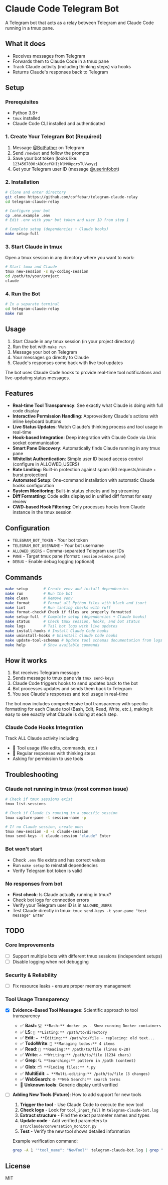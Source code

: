 # Claude Code Telegram Bot

A Telegram bot that acts as a relay between Telegram and Claude Code running in a tmux pane.

## What it does

- Receives messages from Telegram
- Forwards them to Claude Code in a tmux pane
- Track Claude activity (including thinking steps) via hooks
- Returns Claude's responses back to Telegram

## Setup

### Prerequisites

- Python 3.8+
- `tmux` installed
- Claude Code CLI installed and authenticated

### 1. Create Your Telegram Bot (Required)

1. Message [@BotFather](https://t.me/BotFather) on Telegram
2. Send `/newbot` and follow the prompts
3. Save your bot token (looks like: `1234567890:ABCdefGHIjklMNOpqrsTUVwxyz`)
4. Get your Telegram user ID (message [@userinfobot](https://t.me/userinfobot))

### 2. Installation

```bash
# Clone and enter directory
git clone https://github.com/coffebar/telegram-claude-relay
cd telegram-claude-relay

# Configure your bot
cp .env.example .env
# Edit .env with your bot token and user ID from step 1

# Complete setup (dependencies + Claude hooks)
make setup-full
```

### 3. Start Claude in tmux

Open a tmux session in any directory where you want to work:

```bash
# Start tmux and Claude
tmux new-session -s my-coding-session
cd /path/to/your/project
claude
```

### 4. Run the Bot

```bash
# In a separate terminal
cd telegram-claude-relay
make run
```

## Usage

1. Start Claude in any tmux session (in your project directory)
2. Run the bot with `make run`
3. Message your bot on Telegram
4. Your messages go directly to Claude
5. Claude's responses come back with live tool updates

The bot uses Claude Code hooks to provide real-time tool notifications and live-updating status messages.

## Features

- **Real-time Tool Transparency**: See exactly what Claude is doing with full code display
- **Interactive Permission Handling**: Approve/deny Claude's actions with inline keyboard buttons
- **Live Status Updates**: Watch Claude's thinking process and tool usage in real-time
- **Hook-based Integration**: Deep integration with Claude Code via Unix socket communication
- **Smart Pane Discovery**: Automatically finds Claude running in any tmux pane
- **Whitelist Authentication**: Simple user ID based access control (configure in ALLOWED_USERS)
- **Rate Limiting**: Built-in protection against spam (60 requests/minute + burst protection)
- **Automated Setup**: One-command installation with automatic Claude hooks configuration
- **System Monitoring**: Built-in status checks and log streaming
- **Diff Formatting**: Code edits displayed in unified diff format for easy review
- **CWD-based Hook Filtering**: Only processes hooks from Claude instance in the tmux session

## Configuration

- `TELEGRAM_BOT_TOKEN` - Your bot token
- `TELEGRAM_BOT_USERNAME` - Your bot username
- `ALLOWED_USERS` - Comma-separated Telegram user IDs
- `PANE` - Target tmux pane (format: `session:window.pane`)
- `DEBUG` - Enable debug logging (optional)

## Commands

```bash
make setup       # Create venv and install dependencies
make run         # Run the bot
make clean       # Remove venv
make format      # Format all Python files with black and isort
make lint        # Run linting checks with ruff
make format-check# Check if files are properly formatted
make setup-full  # Complete setup (dependencies + Claude hooks)
make status      # Check tmux session, hooks, and bot status
make logs        # Tail bot logs with live updates
make install-hooks # Install Claude Code hooks
make uninstall-hooks # Uninstall Claude Code hooks
make update-tool-schemas # Update tool schemas documentation from logs
make help        # Show available commands
```

## How it works

1. Bot receives Telegram message
2. Sends message to tmux pane via `tmux send-keys`
3. Claude Code triggers hooks to send updates back to the bot
4. Bot processes updates and sends them back to Telegram
5. You see Claude's responses and tool usage in real-time

The bot now includes comprehensive tool transparency with specific formatting for each Claude tool (Bash, Edit, Read, Write, etc.), making it easy to see exactly what Claude is doing at each step.

### Claude Code Hooks Integration

Track ALL Claude activity including:

- 🔧 Tool usage (file edits, commands, etc.)
- 🤖 Regular responses with thinking steps
- Asking for permission to use tools

## Troubleshooting

### Claude not running in tmux (most common issue)

```bash
# Check if tmux sessions exist
tmux list-sessions

# Check if Claude is running in a specific session
tmux capture-pane -t session-name -p

# If no Claude session, create one:
tmux new-session -d -s claude-session
tmux send-keys -t claude-session "claude" Enter
```

### Bot won't start

- Check `.env` file exists and has correct values
- Run `make setup` to reinstall dependencies
- Verify Telegram bot token is valid

### No responses from bot

- **First check**: Is Claude actually running in tmux?
- Check bot logs for connection errors
- Verify your Telegram user ID is in `ALLOWED_USERS`
- Test Claude directly in tmux: `tmux send-keys -t your-pane "test message" Enter`

## TODO

### Core Improvements

- [ ] Support multiple bots with different tmux sessions (independent setups)
- [ ] Disable logging when not debugging

### Security & Reliability

- [ ] Fix resource leaks - ensure proper memory management

### Tool Usage Transparency

- [x] **Evidence-Based Tool Messages**: Scientific approach to tool transparency
  - ✅ **Bash**: `💻 **Bash:** docker ps - Show running Docker containers`
  - ✅ **LS**: `📂 **Listing:** /path/to/directory`
  - ✅ **Edit**: `✏️ **Editing:** /path/to/file - replacing: old text...`
  - ✅ **TodoWrite**: `📝 **Managing todos:** 4 items`
  - ✅ **Read**: `📖 **Reading:** /path/to/file (lines 0-20)`
  - ✅ **Write**: `✍️ **Writing:** /path/to/file (1234 chars)`
  - ✅ **Grep**: `🔍 **Searching:** pattern in /path (content)`
  - ✅ **Glob**: `🗂️ **Finding files:** *.py`
  - ✅ **MultiEdit**: `✏️ **Multi-editing:** /path/to/file (3 changes)`
  - ✅ **WebSearch**: `🌐 **Web Search:** search terms`
  - 🔧 **Unknown tools**: Generic display until verified
- [ ] **Adding New Tools (Future)**: How to add support for new tools
  1. **Trigger the tool** - Use Claude Code to execute the new tool
  2. **Check logs** - Look for `tool_input_full` in `telegram-claude-bot.log`
  3. **Extract structure** - Find the exact parameter names and types
  4. **Update code** - Add verified parameters to `src/claude/conversation_monitor.py`
  5. **Test** - Verify the new tool shows detailed information

  Example verification command:

  ```bash
  grep -A 1 '"tool_name": "NewTool"' telegram-claude-bot.log | grep "tool_input_full"
  ```

## License

MIT